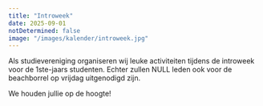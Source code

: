 ```yaml
---
title: "Introweek"
date: 2025-09-01
notDetermined: false
image: "/images/kalender/introweek.jpg"
---
```


Als studievereniging organiseren wij leuke activiteiten tijdens de introweek voor de 1ste-jaars studenten. Echter zullen NULL leden ook voor de beachborrel op vrijdag uitgenodigd zijn.

We houden jullie op de hoogte!
